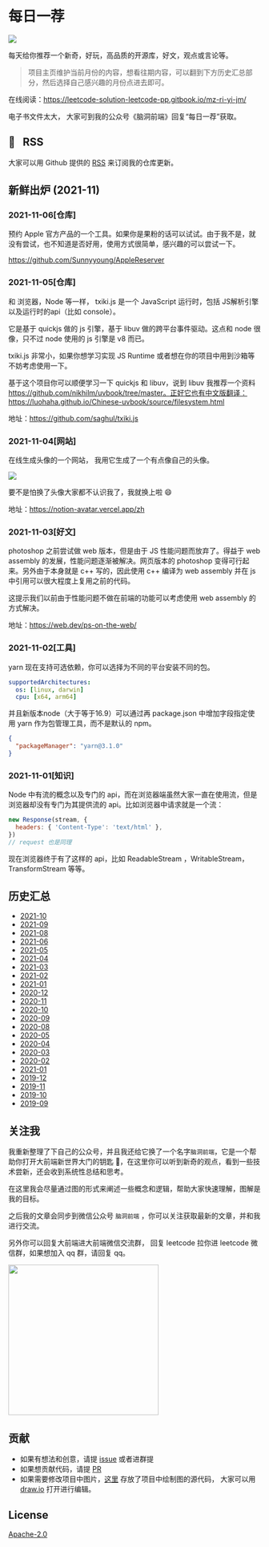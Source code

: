 # 每日一荐

![](https://tva1.sinaimg.cn/large/006y8mN6ly1g8d0sktqrwj30hs07maae.jpg)

每天给你推荐一个新奇，好玩，高品质的开源库，好文，观点或言论等。

> 项目主页维护当前月份的内容，想看往期内容，可以翻到下方历史汇总部分，然后选择自己感兴趣的月份点进去即可。

在线阅读：https://leetcode-solution-leetcode-pp.gitbook.io/mz-ri-yi-jm/

电子书文件太大， 大家可到我的公众号《脑洞前端》回复“每日一荐”获取。

## :newspaper: &nbsp; RSS

大家可以用 Github 提供的 [RSS](https://github.com/azl397985856/daily-featured/commits.atom) 来订阅我的仓库更新。
​

## 新鲜出炉 (2021-11)

### 2021-11-06[仓库]

预约 Apple 官方产品的一个工具。如果你是果粉的话可以试试。由于我不是，就没有尝试，也不知道是否好用，使用方式很简单，感兴趣的可以尝试一下。

https://github.com/Sunnyyoung/AppleReserver

### 2021-11-05[仓库]

和 浏览器，Node 等一样， txiki.js 是一个 JavaScript 运行时，包括 JS解析引擎以及运行时的api（比如 console）。

它是基于 quickjs 做的 js 引擎，基于 libuv 做的跨平台事件驱动。这点和 node 很像，只不过 node 使用的 js 引擎是 v8 而已。

txiki.js 非常小，如果你想学习实现 JS Runtime 或者想在你的项目中用到沙箱等不妨考虑使用一下。 

基于这个项目你可以顺便学习一下 quickjs 和 libuv，说到 libuv 我推荐一个资料 https://github.com/nikhilm/uvbook/tree/master。正好它也有中文版翻译：https://luohaha.github.io/Chinese-uvbook/source/filesystem.html

地址：https://github.com/saghul/txiki.js


### 2021-11-04[网站]

在线生成头像的一个网站， 我用它生成了一个有点像自己的头像。

![](https://tva1.sinaimg.cn/large/008i3skNly1gw02awdp67j3080080gln.jpg)

要不是怕换了头像大家都不认识我了，我就换上啦 😄

地址：https://notion-avatar.vercel.app/zh


### 2021-11-03[好文]

photoshop 之前尝试做 web 版本，但是由于 JS 性能问题而放弃了。得益于 web assembly 的发展，性能问题逐渐被解决。网页版本的 photoshop 变得可行起来。另外由于本身就是 c++ 写的，因此使用 c++ 编译为 web assembly 并在 js 中引用可以很大程度上复用之前的代码。

这提示我们以前由于性能问题不做在前端的功能可以考虑使用 web assembly 的方式解决。

地址：https://web.dev/ps-on-the-web/

### 2021-11-02[工具]

yarn 现在支持可选依赖，你可以选择为不同的平台安装不同的包。

```yaml
supportedArchitectures:
  os: [linux, darwin]
  cpu: [x64, arm64]
```

并且新版本node（大于等于16.9）可以通过再 package.json 中增加字段指定使用 yarn 作为包管理工具，而不是默认的 npm。

```json
{
  "packageManager": "yarn@3.1.0"
}
```

### 2021-11-01[知识]

Node 中有流的概念以及专门的 api，而在浏览器端虽然大家一直在使用流，但是浏览器却没有专门为其提供流的 api。比如浏览器中请求就是一个流：

```js
new Response(stream, {
  headers: { 'Content-Type': 'text/html' },
})
// request 也是同理
```

现在浏览器终于有了这样的 api，比如 ReadableStream ，WritableStream，TransformStream 等等。


## 历史汇总

- [2021-10](https://github.com/azl397985856/daily-featured/tree/master/backup/2021-10/README.md)
- [2021-09](https://github.com/azl397985856/daily-featured/tree/master/backup/2021-09/README.md)
- [2021-08](https://github.com/azl397985856/daily-featured/tree/master/backup/2021-08/README.md)
- [2021-06](https://github.com/azl397985856/daily-featured/tree/master/backup/2021-06/README.md)
- [2021-05](https://github.com/azl397985856/daily-featured/tree/master/backup/2021-05/README.md)
- [2021-04](https://github.com/azl397985856/daily-featured/tree/master/backup/2021-04/README.md)
- [2021-03](https://github.com/azl397985856/daily-featured/tree/master/backup/2021-03/README.md)
- [2021-02](https://github.com/azl397985856/daily-featured/tree/master/backup/2021-02/README.md)
- [2021-01](https://github.com/azl397985856/daily-featured/tree/master/backup/2021-01/README.md)
- [2020-12](https://github.com/azl397985856/daily-featured/tree/master/backup/2020-12/README.md)
- [2020-11](https://github.com/azl397985856/daily-featured/tree/master/backup/2020-11/README.md)
- [2020-10](https://github.com/azl397985856/daily-featured/tree/master/backup/2020-10/README.md)
- [2020-09](https://github.com/azl397985856/daily-featured/tree/master/backup/2020-09/README.md)
- [2020-08](https://github.com/azl397985856/daily-featured/tree/master/backup/2020-08/README.md)
- [2020-05](https://github.com/azl397985856/daily-featured/tree/master/backup/2020-05/README.md)
- [2020-04](https://github.com/azl397985856/daily-featured/tree/master/backup/2020-04/README.md)
- [2020-03](https://github.com/azl397985856/daily-featured/tree/master/backup/2020-03/README.md)
- [2020-02](https://github.com/azl397985856/daily-featured/tree/master/backup/2020-02/README.md)
- [2021-01](https://github.com/azl397985856/daily-featured/tree/master/backup/2021-01/README.md)
- [2019-12](https://github.com/azl397985856/daily-featured/tree/master/backup/2019-12/README.md)
- [2019-11](https://github.com/azl397985856/daily-featured/tree/master/backup/2019-11/README.md)
- [2019-10](https://github.com/azl397985856/daily-featured/tree/master/backup/2019-10/README.md)
- [2019-09](https://github.com/azl397985856/daily-featured/tree/master/backup/2019-09/README.md)

## 关注我

我重新整理了下自己的公众号，并且我还给它换了一个名字`脑洞前端`，它是一个帮助你打开大前端新世界大门的钥匙 🔑，在这里你可以听到新奇的观点，看到一些技术尝新，还会收到系统性总结和思考。

在这里我会尽量通过图的形式来阐述一些概念和逻辑，帮助大家快速理解，图解是我的目标。

之后我的文章会同步到微信公众号 `脑洞前端` ，你可以关注获取最新的文章，并和我进行交流。

另外你可以回复大前端进大前端微信交流群， 回复 leetcode 拉你进 leetcode 微信群，如果想加入 qq 群，请回复 qq。

<img width="300" src="https://tva1.sinaimg.cn/large/006y8mN6ly1g7he9xdtmyj30by0byaac.jpg">

## 贡献

- 如果有想法和创意，请提 [issue](https://github.com/azl397985856/daily-featured/issues) 或者进群提
- 如果想贡献代码，请提 [PR](https://github.com/azl397985856/daily-featured/pulls)
- 如果需要修改项目中图片，[这里](./assets/) 存放了项目中绘制图的源代码， 大家可以用 [draw.io](https://www.draw.io/) 打开进行编辑。

## License

[Apache-2.0](./LICENSE)
